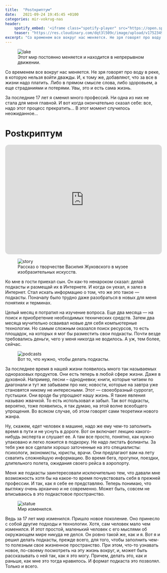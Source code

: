 ```yaml
---
title:  "Postкриптум"
date:   2021-09-24 19:45:45 +0100
categories: mir-vokrug-nas
header:
    spotify_embed: '<iframe class="spotify-player" src="https://open.spotify.com/embed/episode/7A6DgsD8rbKvlZVzkZYCl9?utm_source=generator" frameBorder="0" allowfullscreen="" allow="autoplay; clipboard-write; encrypted-media; fullscreen; picture-in-picture" loading="lazy"></iframe>'
    teaser: "https://res.cloudinary.com/dqt3l509c/image/upload/v1752349312/voda_k4hdhc.jpg"
excerpt: "Со временем все вокруг нас меняется. Не зря говорят про воду в реке, в которую нельзя войти дважды. И, к тому же, добавляют, что за все в жизни надо платить. Либо в прямом смысле слова, либо здоровьем, а еще страданиями и потерями. Увы, это и есть сама жизнь. За последние 17 лет я сменил много профессий. Ни одна из них не стала для меня главной. И вот когда окончательно сказал себе: все, надо этот процесс прекратить… В этот момент случилось неожиданное"
---
```


<figure class="align-center">
<img src="https://res.cloudinary.com/dqt3l509c/image/upload/v1752349312/voda_k4hdhc.jpg" alt="lake">
<figcaption>Этот мир постоянно меняется и находится в непрерывном движении.</figcaption>
</figure>

Со временем все вокруг нас меняется. Не зря говорят про воду в реке, в которую нельзя войти дважды. И, к тому же, добавляют, что за все в жизни надо платить. Либо в прямом смысле слова, либо здоровьем, а еще страданиями и потерями. Увы, это и есть сама жизнь.

За последние 17 лет я сменил много профессий. Ни одна из них не стала для меня главной. И вот когда окончательно сказал себе: все, надо этот процесс прекратить… В этот момент случилось неожиданное…

# Postкриптум

<iframe style="border-radius:12px" src="https://open.spotify.com/embed/episode/7A6DgsD8rbKvlZVzkZYCl9?utm_source=generator" width="100%" height="352" frameBorder="0" allowfullscreen="" allow="autoplay; clipboard-write; encrypted-media; fullscreen; picture-in-picture" loading="lazy"></iframe>

<figure class="align-center">
<img src="https://res.cloudinary.com/dqt3l509c/image/upload/v1749064707/postkriptum-scaled_ydgg2n.jpg" alt="story">
<figcaption>Рассказ о творчестве Василия Жуковского в музее изобразительных искусств.</figcaption>
</figure>

Ко мне в гости приехал сын. Он как-то ненароком сказал: делай подкасты и размещай их в Интернете. И когда он уехал, я залез в Интернет. Стал искать информацию о том, что же это такое — подкасты. Поначалу было трудно даже разобраться в новых для меня понятиях и терминах.

Целый месяц я потратил на изучение вопроса. Еще два месяца — на поиск и приобретение необходимых технических средств. Затем два месяца мучительно осваивал новые для себя компьютерные технологии. Но самым сложным оказался поиск ресурсов, то есть площадок, на которых я мог бы разместить свои подкасты. Почти везде требовались деньги, чего у меня никогда не водилось. А уж, тем более, сейчас.

<figure class="align-center">
<img src="https://res.cloudinary.com/dqt3l509c/image/upload/v1749064999/podkast-scaled_klekxn.jpg" alt="podcasts">
<figcaption>Вот то, что нужно, чтобы делать подкасты.</figcaption>
</figure>

За последнее время в нашей жизни появилось много так называемых одноразовых продуктов. Они есть теперь в любой сфере жизни. Даже в духовной. Например, песни – однодневки; книги, которые читаем по диагонали и тут же забываем про них; новости, которые на завтра уже становятся никому не интересными. Этот — своеобразный суррогат, пустышки. Они вроде бы упрощают нашу жизнь. Я такие явления называю жвачкой. То есть использовал и забыл. Так вот подкасты, вероятно, тоже появились, я так думаю, на этой волне всеобщего упрощения. Во всяком случае, об этом говорят сами теоретики нового жанра.

Ну, скажем, едет человек в машине, надо же ему чем-то заполнить время в пути и не уснуть в дороге. Вот он включает лекцию какого-нибудь эксперта и слушает ее. А там все просто, понятно, как нужно упаковано и легко ложится в подкорку. Не надо листать фолианты. За тебя уже все сделали хорошо заточенные на это специалисты: психологи, экономисты, юристы, врачи. Они предлагают вам на лету схватить сложнейшую информацию. Во время бега, прогулки, поездки, длительного полета, ожидания своего рейса в аэропорту.      

Меня же подкасты заинтересовали исключительно тем, что давали мне возможность хотя бы на какое-то время почувствовать себя в прежней профессии. И так, как я себе ее представляю. Теперь понимаю, что выгляжу очень архаично и не современно. Может быть, совсем не вписываюсь в это подкастовое пространство.

<figure class="align-center">
<img src="https://res.cloudinary.com/dqt3l509c/image/upload/v1749065124/mir-izmenilsja-scaled_vrgnzt.jpg" alt="statue">
<figcaption>Мир изменился.</figcaption>
</figure>

Ведь за 17 лет мир изменился. Пришло новое поколение. Оно принесло с собой другие подходы и технологии. Хотя, сам человек мало чем изменился. И этот простой, маленький человек с его мыслями об окружающем мире никуда не делся. Он ровно такой же, как и я. Вот я и решил делать подкасты, прежде всего, для того, чтобы заполнить чем-то полезным свое жизненное пространство. При этом, что-то узнавать новое, по-своему посмотреть на эту жизнь вокруг, и, может быть рассказывать о ней так, как я это могу. Причем, делать это, как и раньше, как мне это тогда нравилось. И формат подкаста это позволял. Только и всего.